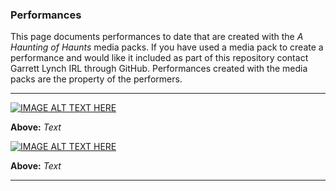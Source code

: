 ### Performances

This page documents performances to date that are created with the *A Haunting of Haunts* media packs. If you have used a media pack to create a performance and would like it included as part of this repository contact Garrett Lynch IRL through GitHub. Performances created with the media packs are the property of the performers.

---

[![IMAGE ALT TEXT HERE](http://img.youtube.com/vi/YOUTUBE_VIDEO_ID_HERE/0.jpg)](http://www.youtube.com/watch?v=YOUTUBE_VIDEO_ID_HERE)

**Above:** *Text*

[![IMAGE ALT TEXT HERE](http://img.youtube.com/vi/YOUTUBE_VIDEO_ID_HERE/0.jpg)](http://www.youtube.com/watch?v=YOUTUBE_VIDEO_ID_HERE)

**Above:** *Text*

---